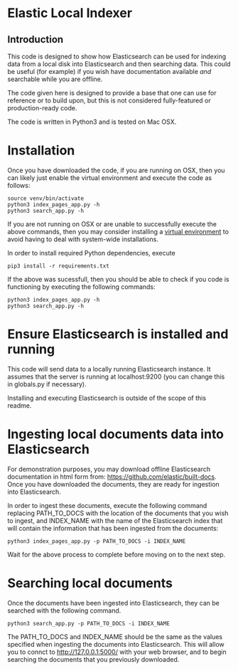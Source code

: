 # Elastic Local Indexer
## Introduction
This code is designed to show how Elasticsearch can be used for indexing data from a local disk into Elasticsearch and then searching data. This could be useful (for example) if you wish have documentation available _and_ searchable while you are offline.

The code given here is designed to provide a base that one can use for reference or to build upon, but this is not considered fully-featured or production-ready code. 

The code is written in Python3 and is tested on Mac OSX. 

# Installation
Once you have downloaded the code, if you are running on OSX, then you can likely just enable the virtual environment and execute the code as follows:
```
source venv/bin/activate
python3 index_pages_app.py -h
python3 search_app.py -h
```

If you are not running on OSX or are unable to successfully execute the above commands, then you may consider installing a [virtual environment](https://realpython.com/python-virtual-environments-a-primer/) to avoid having to deal with system-wide installations. 

In order to install required Python dependencies, execute 
```
pip3 install -r requirements.txt
```
If the above was sucessfull, then you should be able to check if you code is functioning by executing the following commands:
```
python3 index_pages_app.py -h
python3 search_app.py -h
```

# Ensure Elasticsearch is installed and running
This code will send data to a locally running Elasticsearch instance. It assumes that the server is running at localhost:9200 (you can change this in globals.py if necessary).

Installing and executing Elasticsearch is outside of the scope of this readme.

# Ingesting local documents data into Elasticsearch
For demonstration purposes, you may download offline Elasticsearch documentation in html form from: https://github.com/elastic/built-docs. Once you have downloaded the documents, they are ready for ingestion into Elasticsearch. 

In order to ingest these documents, execute the following command replacing PATH_TO_DOCS with the location of the documents that you wish to ingest, and INDEX_NAME with the name of the Elasticsearch index that will contain the information that has been ingested from the documents:
```
python3 index_pages_app.py -p PATH_TO_DOCS -i INDEX_NAME

```
Wait for the above process to complete before moving on to the next step.

# Searching local documents
Once the documents have been ingested into Elasticsearch, they can be searched with the following command. 
```
python3 search_app.py -p PATH_TO_DOCS -i INDEX_NAME
```
The PATH_TO_DOCS and INDEX_NAME should be the same as the values specified when ingesting the documents into Elasticsearch. This will allow you to connct to http://127.0.0.1:5000/ with your web browser, and to begin searching the documents that you previously downloaded.



